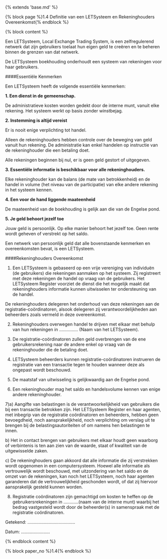 {% extends 'base.md' %}

{% block page %}1.4 Definitie van een LETSysteem en Rekeninghouders Overeenkomst{% endblock %}

{% block content %}

Een LETSysteem, Local Exchange Trading System, is een zelfregulerend
netwerk dat zijn gebruikers toelaat hun eigen geld te creëren en te
beheren binnen de grenzen van dat netwerk.

De LETSysteem boekhouding onderhoudt een systeem van rekeningen voor
haar gebruikers.

####Essentiële Kenmerken

Een LETSysteem heeft de volgende essentiële kenmerken:

**1. Een dienst in de gemeenschap.**

De administratieve kosten worden gedekt door de interne munt, vanuit elke rekening.
Het systeem werkt op basis zonder winstbejag.

**2. Instemming is altijd vereist**

Er is nooit enige verplichting tot handel.

Alleen de rekeninghouders hebben controle over de beweging van geld vanuit hun rekening.
De administratie kan enkel handelen op instructie van de rekeninghouder die 
een betaling doet.

Alle rekeningen beginnen bij nul, er is geen geld gestort of uitgegeven.

**3. Essentiële informatie is beschikbaar voor alle rekeninghouders.**

Elke rekeninghouder kan de balans (de mate van betrokkenheid) en de handel
in volume (het niveau van de participatie) van elke andere rekening in het
systeem kennen.

**4. Een voor de hand liggende maateenheid**

De maateenheid van de boekhouding is gelijk aan die van de Engelse pond.

**5. Je geld behoort jezelf toe**

Jouw geld is persoonlijk. Op elke manier behoort het jezelf toe. Geen rente
wordt geheven of verstrekt op het saldo.

Een netwerk van persoonlijk geld dat alle bovenstaande kenmerken en overeenkomsten
bevat, is een LETSysteem.

####Rekeninghouders Overeenkomst

1) Een LETSysteem is gebaseerd op een vrije vereniging van individuën (de gebruikers)
die rekeningen aanmaken op het systeem. Zij registreert met deze rekeningen de handel
op vraag van de gebruikers. Het LETSysteem Register voorziet de dienst 
die het mogelijk maakt dat rekeninghouders informatie kunnen uitwisselen 
ter ondersteuning van de handel. 

De rekeninghouders delegeren het onderhoud van deze rekeningen aan de registratie-coördinatoren,
alsook delegeren zij verantwoordelijkheden aan beheerders zoals vermeld in deze
overeenkomst.

2) Rekeninghouders overwegen handel te drijven met elkaar met behulp van hun
rekeningen in ............... (Naam van het LETSysteem).

3) De registratie-coördinatoren zullen geld overbrengen van de ene gebruikersrekening
naar de andere enkel op vraag van de rekeninghouder die de betaling doet.

4) LETSysteem beheerders kunnen registratie-coördinatoren instrueren de registratie
van een transactie tegen te houden wanneer deze als ongepast wordt beschouwd.

5) De maatstaf van uitwisseling is gelijkwaardig aan de Engelse pond. 

6) Een rekeninghouder mag het saldo en handelsvolume kennen van enige andere
rekeninghouder.

7)a) Aangifte van belastingen is de verantwoorkelijkheid van gebruikers die bij
een transactie betrokken zijn. Het LETSysteem Register en haar agenten, met
inbegrip van de registratie coördinatoren en beheerders, hebben geen bevoegdheid,
noch aansprakelijkheid, noch verplichting om verslag uit te brengen bij de
belastingsautoriteiten of om namens hen belastingen te innen.

b) Het in contact brengen van gebruikers met elkaar houdt geen waarborg of
verbintenis is ten aan zien van de waarde, staat of kwaliteit van de
uitgewisselde zaken.

c) De rekeninghouders gaan akkoord dat alle informatie die zij verstrekken
wordt opgenomen in een computersysteem. Hoewel alle informatie als vertrouwelijk
wordt beschouwd, met uitzondering van het saldo en de omzet van de rekeningen,
kan noch het LETSysteem, noch haar agenten garanderen dat de vertrouwelijkheid
geschonden wordt, of dat zij hiervoor aansprakelijk gesteld kunnen worden.

8) Registratie coördinatoren zijn gemachtigd om kosten te heffen 
op de gebruikersrekeningen in ............(naam van de interne munt) 
waarbij het bedrag vastgesteld wordt door
de beheerder(s) in samenspraak met de registratie coördinatoren.

Getekend: ......................................

Datum:  .......................


{% endblock content %}


{% block paper_no %}1.4{% endblock %}

